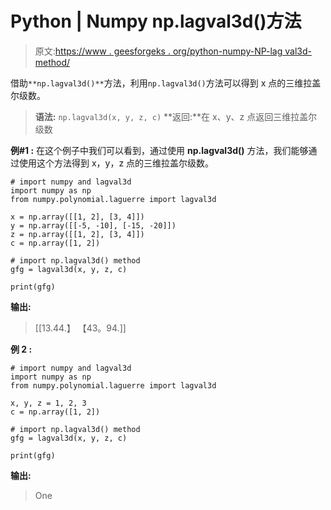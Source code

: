 # Python | Numpy np.lagval3d()方法

> 原文:[https://www . geesforgeks . org/python-numpy-NP-lag val3d-method/](https://www.geeksforgeeks.org/python-numpy-np-lagval3d-method/)

借助`**np.lagval3d()**`方法，利用`np.lagval3d()`方法可以得到 x 点的三维拉盖尔级数。

> **语法:** `np.lagval3d(x, y, z, c)`
> **返回:**在 x、y、z 点返回三维拉盖尔级数

**例#1 :**
在这个例子中我们可以看到，通过使用 **np.lagval3d()** 方法，我们能够通过使用这个方法得到 x，y，z 点的三维拉盖尔级数。

```
# import numpy and lagval3d
import numpy as np
from numpy.polynomial.laguerre import lagval3d

x = np.array([[1, 2], [3, 4]])
y = np.array([[-5, -10], [-15, -20]])
z = np.array([[1, 2], [3, 4]])
c = np.array([1, 2])

# import np.lagval3d() method
gfg = lagval3d(x, y, z, c)

print(gfg)
```

**输出:**

> [[13.44.】
> 【43。94.]]

**例 2 :**

```
# import numpy and lagval3d
import numpy as np
from numpy.polynomial.laguerre import lagval3d

x, y, z = 1, 2, 3
c = np.array([1, 2])

# import np.lagval3d() method
gfg = lagval3d(x, y, z, c)

print(gfg)
```

**输出:**

> One